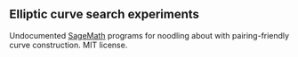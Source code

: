 Elliptic curve search experiments
---------------------------------

Undocumented [SageMath](https://www.sagemath.org/) programs for noodling about with pairing-friendly curve construction.
MIT license.
